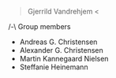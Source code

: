 > Gjerrild Vandrehjem <

/-\ Group members
- Andreas G. Christensen
- Alexander G. Christensen
- Martin Kannegaard Nielsen
- Steffanie Heinemann

